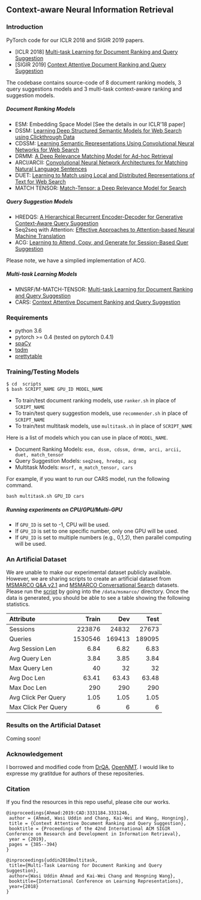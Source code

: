 ## Context-aware Neural Information Retrieval

### Introduction

PyTorch code for our ICLR 2018 and SIGIR 2019 papers.
  - [ICLR 2018] [Multi-task Learning for Document Ranking and Query Suggestion](https://openreview.net/pdf?id=SJ1nzBeA-)
  - [SIGIR 2019] [Context Attentive Document Ranking and Query Suggestion](https://arxiv.org/abs/1906.02329)

The codebase contains source-code of 8 document ranking models, 3 query suggestions models and 3 multi-task context-aware ranking and suggestion models. 

##### Document Ranking Models
- ESM: Embedding Space Model [See the details in our ICLR'18 paper]
- DSSM: [Learning Deep Structured Semantic Models for Web Search using Clickthrough Data](https://www.microsoft.com/en-us/research/wp-content/uploads/2016/02/cikm2013_DSSM_fullversion.pdf)
- CDSSM: [Learning Semantic Representations Using Convolutional Neural Networks for Web Search](https://www.microsoft.com/en-us/research/wp-content/uploads/2016/02/www2014_cdssm_p07.pdf)
- DRMM: [A Deep Relevance Matching Model for Ad-hoc Retrieval](https://arxiv.org/abs/1711.08611)
- ARCI/ARCII: [Convolutional Neural Network Architectures for Matching Natural Language Sentences](https://arxiv.org/pdf/1503.03244.pdf)
- DUET: [Learning to Match using Local and Distributed Representations of Text for Web Search](https://www.microsoft.com/en-us/research/wp-content/uploads/2016/10/wwwfp0192-mitra.pdf)
- MATCH TENSOR: [Match-Tensor: a Deep Relevance Model for Search](https://arxiv.org/abs/1701.07795)

##### Query Suggestion Models

- HREDQS: [A Hierarchical Recurrent Encoder-Decoder for Generative Context-Aware Query Suggestion](https://arxiv.org/abs/1507.02221)
- Seq2seq with Attention: [Effective Approaches to Attention-based Neural Machine Translation](https://nlp.stanford.edu/pubs/emnlp15_attn.pdf)
- ACG: [Learning to Attend, Copy, and Generate for Session-Based Quer Suggestion](https://arxiv.org/abs/1708.03418)

Please note, we have a simplied implementation of ACG.

##### Multi-task Learning Models

- MNSRF/M-MATCH-TENSOR: [Multi-task Learning for Document Ranking and Query Suggestion](https://openreview.net/pdf?id=SJ1nzBeA-)
- CARS: [Context Attentive Document Ranking and Query Suggestion](https://arxiv.org/abs/1906.02329)

### Requirements

* python 3.6
* pytorch >= 0.4 (tested on pytorch 0.4.1)
* [spaCy](https://spacy.io/usage)
* [tqdm](https://pypi.org/project/tqdm/)
* [prettytable](https://pypi.org/project/PrettyTable/)


### Training/Testing Models

```
$ cd  scripts
$ bash SCRIPT_NAME GPU_ID MODEL_NAME
```

- To train/test document ranking models, use `ranker.sh` in place of `SCRIPT_NAME`
- To train/test query suggestion models, use `recommender.sh` in place of `SCRIPT_NAME`
- To train/test multitask models, use `multitask.sh` in place of `SCRIPT_NAME`

Here is a list of models which you can use in place of `MODEL_NAME`.

- Document Ranking Models: `esm, dssm, cdssm, drmm, arci, arcii, duet, match_tensor`
- Query Suggestion Models: `seq2seq, hredqs, acg`
- Multitask Models: `mnsrf, m_match_tensor, cars`

For example, if you want to run our CARS model, run the following command.

```
bash multitask.sh GPU_ID cars
```

##### Running experiments on CPU/GPU/Multi-GPU

- If `GPU_ID` is set to -1, CPU will be used.
- If `GPU_ID` is set to one specific number, only one GPU will be used.
- If `GPU_ID` is set to multiple numbers (e.g., 0,1,2), then parallel computing will be used.

### An Artificial Dataset

We are unable to make our experimental dataset publicly available. However, we are sharing scripts to create an artificial dataset from [MSMARCO Q&A v2.1](https://github.com/microsoft/MSMARCO-Question-Answering#qa) and [MSMARCO Conversational Search](https://github.com/microsoft/MSMARCO-Conversational-Search#corpus-generation) datasets. Please run the [script](https://github.com/wasiahmad/context_attentive_ir/blob/master/data/msmarco/get_data.sh) by going into the `/data/msmarco/` directory. Once the data is generated, you should be able to see a table showing the following statistics.

| Attribute           |   Train |  Dev   |   Test |
| :--- | ---: | ---: | ---: |
| Sessions            |  223876 | 24832  |  27673 |
| Queries             | 1530546 | 169413 | 189095 |
| Avg Session Len     |    6.84 |  6.82  |   6.83 |
| Avg Query Len       |    3.84 |  3.85  |   3.84 |
| Max Query Len       |      40 |   32   |     32 |
| Avg Doc Len         |   63.41 | 63.43  |  63.48 |
| Max Doc Len         |     290 |  290   |    290 |
| Avg Click Per Query |    1.05 |  1.05  |   1.05 |
| Max Click Per Query |       6 |   6    |      6 |

### Results on the Artificial Dataset

Coming soon!

### Acknowledgement

I borrowed and modified code from [DrQA](https://github.com/facebookresearch/DrQA), [OpenNMT](https://github.com/OpenNMT/OpenNMT-py). I would like to expresse my gratitdue for authors of these repositeries.


### Citation

If you find the resources in this repo useful, please cite our works.

```
@inproceedings{Ahmad:2019:CAD:3331184.3331246,
 author = {Ahmad, Wasi Uddin and Chang, Kai-Wei and Wang, Hongning},
 title = {Context Attentive Document Ranking and Query Suggestion},
 booktitle = {Proceedings of the 42nd International ACM SIGIR Conference on Research and Development in Information Retrieval},
 year = {2019},
 pages = {385--394}
} 
```

```
@inproceedings{uddin2018multitask,
 title={Multi-Task Learning for Document Ranking and Query Suggestion},
 author={Wasi Uddin Ahmad and Kai-Wei Chang and Hongning Wang},
 booktitle={International Conference on Learning Representations},
 year={2018}
}
```
